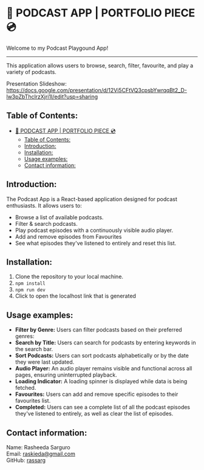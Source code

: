 # 🎵 PODCAST APP | PORTFOLIO PIECE 💿

Welcome to my Podcast Playgound App! <hr>
This application allows users to browse, search, filter, favourite, and play a variety of podcasts.

Presentation Slideshow:
https://docs.google.com/presentation/d/12Vi5CFtVQ3cpsbYwrqqBt2_D-lw3pZbThclrzXjri1I/edit?usp=sharing

## Table of Contents:

- [🎵 PODCAST APP | PORTFOLIO PIECE 💿](#-podcast-app--portfolio-piece-)
  - [Table of Contents:](#table-of-contents)
  - [Introduction:](#introduction)
  - [Installation:](#installation)
  - [Usage examples:](#usage-examples)
  - [Contact information:](#contact-information)

## Introduction:

The Podcast App is a React-based application designed for podcast enthusiasts. It allows users to:

- Browse a list of available podcasts.
- Filter & search podcasts.
- Play podcast episodes with a continuously visible audio player.
- Add and remove episodes from Favourites
- See what episodes they've listened to entirely and reset this list.

## Installation:

1. Clone the repository to your local machine.
2. `npm install`
3. `npm run dev`
4. Click to open the localhost link that is generated

## Usage examples:

- **Filter by Genre:** Users can filter podcasts based on their preferred genres:
- **Search by Title:** Users can search for podcasts by entering keywords in the search bar.
- **Sort Podcasts:** Users can sort podcasts alphabetically or by the date they were last updated.
- **Audio Player:** An audio player remains visible and functional across all pages, ensuring uninterrupted playback.
- **Loading Indicator:** A loading spinner is displayed while data is being fetched.
- **Favourites:** Users can add and remove specific episodes to their favourites list.
- **Completed:** Users can see a complete list of all the podcast episodes they've listened to entirely, as well as clear the list of episodes.

## Contact information:

Name: Rasheeda Sarguro <br>
Email: raskieda@gmail.com <br>
GitHub: [rassarg](https://github.com/rassarg)
